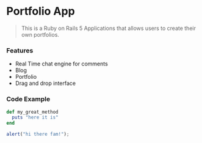 
# Portfolio App

> This is a Ruby on Rails 5 Applications that allows users to create their own portfolios. 

### Features

- Real Time chat engine for comments
- Blog
- Portfolio
- Drag and drop interface

### Code Example

```ruby
def my_great_method
  puts "here it is"
end
``` 

```javascript
alert("hi there fam!");
``` 